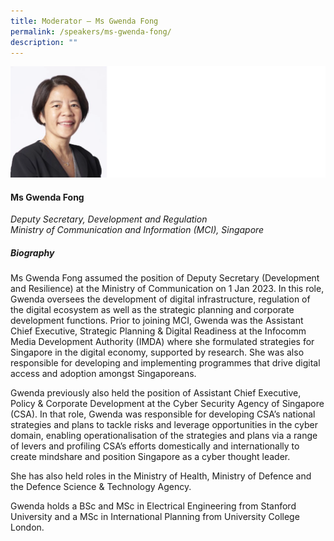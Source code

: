```yaml
---
title: Moderator – Ms Gwenda Fong
permalink: /speakers/ms-gwenda-fong/
description: ""
---
```

![](/images/2023%20Speakers/gwenda%20fong.png)

#### **Ms Gwenda Fong**

*Deputy Secretary, Development and Regulation
<br>
Ministry of Communication and Information (MCI), Singapore*


##### **Biography**
Ms Gwenda Fong assumed the position of Deputy Secretary (Development and Resilience) at the Ministry of Communication on 1 Jan 2023. In this role, Gwenda oversees the development of digital infrastructure, regulation of the digital ecosystem as well as the strategic planning and corporate development functions.
Prior to joining MCI, Gwenda was the Assistant Chief Executive, Strategic Planning &amp; Digital Readiness at the Infocomm Media Development Authority (IMDA) where she formulated strategies for Singapore in the digital economy, supported by research. She was also responsible for developing and implementing programmes that drive digital access and adoption amongst Singaporeans.

Gwenda previously also held the position of Assistant Chief Executive, Policy &amp; Corporate Development at the Cyber Security Agency of Singapore (CSA). In that role, Gwenda was responsible for developing CSA’s national strategies and plans to tackle risks and leverage opportunities in the cyber domain, enabling operationalisation of the strategies and plans via a range of levers and profiling CSA’s efforts domestically and internationally to create mindshare and position Singapore as a cyber thought leader.

She has also held roles in the Ministry of Health, Ministry of Defence and the Defence Science &amp; Technology Agency.

Gwenda holds a BSc and MSc in Electrical Engineering from Stanford University and a MSc in International Planning from University College London.
